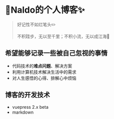 # 🍉Naldo的个人博客✨

> 好记性不如烂笔头✏️
>
> 不积跬步，无以至千里；不积小流，无以成江海🌊

## 希望能够记录一些被自己忽视的事情

- 代码技术的**难点问题**、解决方案
- 利用计算机技术解决生活中的需求
- 对人生感悟的心得、排解心中烦恼

## 博客的开发技术

- vuepress 2.x beta
- markdown
